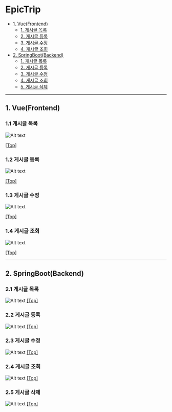 # EpicTrip

-   [1. Vue(Frontend)](#vuefrontend)
    -   [1. 게시글 목록](#11-게시글-목록)
    -   [2. 게시글 등록](#12-게시글-등록)
    -   [3. 게시글 수정](#13-게시글-수정)
    -   [4. 게시글 조회](#14-게시글-조회)
-   [2. SpringBoot(Backend)](#2-springbootbackend)
    -   [1. 게시글 목록](#21-게시글-목록)
    -   [2. 게시글 등록](#22-게시글-등록)
    -   [3. 게시글 수정](#23-게시글-수정)
    -   [4. 게시글 조회](#24-게시글-조회)
    -   [5. 게시글 삭제](#25-게시글-삭제)

---

## 1. Vue(Frontend)

### 1.1 게시글 목록

![Alt text](docs/images/board_vue_list.png)

[[Top]](#)

### 1.2 게시글 등록

![Alt text](docs/images/board_vue_write.png)

[[Top]](#)

### 1.3 게시글 수정

![Alt text](docs/images/board_vue_write.png)



[[Top]](#)

### 1.4 게시글 조회

![Alt text](docs/images/board_vue_detail.png)

[[Top]](#)

---

## 2. SpringBoot(Backend)

### 2.1 게시글 목록

![Alt text](docs/images/swagger-ui_boardlist_api_get.png)
[[Top]](#)

### 2.2 게시글 등록

![Alt text](docs/images/swagger-ui_board_api_post.png)
[[Top]](#)

### 2.3 게시글 수정

![Alt text](docs/images/swagger-ui_board_api_put.png)
[[Top]](#)

### 2.4 게시글 조회

![Alt text](docs/images/swagger-ui_board_api_get.png)
[[Top]](#)

### 2.5 게시글 삭제

![Alt text](docs/images/swagger-ui_board_api_delete.png)
[[Top]](#)
